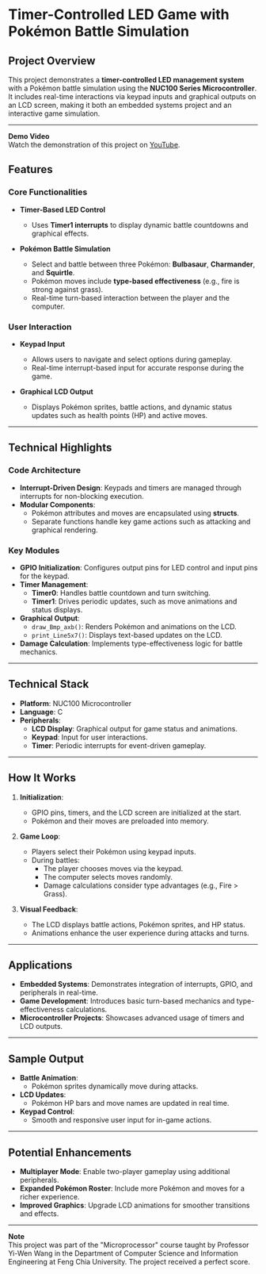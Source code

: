 # Timer-Controlled LED Game with Pokémon Battle Simulation

## Project Overview

This project demonstrates a **timer-controlled LED management system** with a Pokémon battle simulation using the **NUC100 Series Microcontroller**. It includes real-time interactions via keypad inputs and graphical outputs on an LCD screen, making it both an embedded systems project and an interactive game simulation.

---
**Demo Video**  
Watch the demonstration of this project on [YouTube](https://www.youtube.com/watch?v=9VVDpm9JCD0).

## Features

### Core Functionalities
- **Timer-Based LED Control**
  - Uses **Timer1 interrupts** to display dynamic battle countdowns and graphical effects.
  
- **Pokémon Battle Simulation**
  - Select and battle between three Pokémon: **Bulbasaur**, **Charmander**, and **Squirtle**.
  - Pokémon moves include **type-based effectiveness** (e.g., fire is strong against grass).
  - Real-time turn-based interaction between the player and the computer.

### User Interaction
- **Keypad Input**
  - Allows users to navigate and select options during gameplay.
  - Real-time interrupt-based input for accurate response during the game.
  
- **Graphical LCD Output**
  - Displays Pokémon sprites, battle actions, and dynamic status updates such as health points (HP) and active moves.

---

## Technical Highlights

### Code Architecture
- **Interrupt-Driven Design**: Keypads and timers are managed through interrupts for non-blocking execution.
- **Modular Components**:
  - Pokémon attributes and moves are encapsulated using **structs**.
  - Separate functions handle key game actions such as attacking and graphical rendering.

### Key Modules
- **GPIO Initialization**: Configures output pins for LED control and input pins for the keypad.
- **Timer Management**:
  - **Timer0**: Handles battle countdown and turn switching.
  - **Timer1**: Drives periodic updates, such as move animations and status displays.
- **Graphical Output**:
  - `draw_Bmp_axb()`: Renders Pokémon and animations on the LCD.
  - `print_Line5x7()`: Displays text-based updates on the LCD.
- **Damage Calculation**: Implements type-effectiveness logic for battle mechanics.

---

## Technical Stack

- **Platform**: NUC100 Microcontroller
- **Language**: C
- **Peripherals**:
  - **LCD Display**: Graphical output for game status and animations.
  - **Keypad**: Input for user interactions.
  - **Timer**: Periodic interrupts for event-driven gameplay.

---

## How It Works

1. **Initialization**:
   - GPIO pins, timers, and the LCD screen are initialized at the start.
   - Pokémon and their moves are preloaded into memory.

2. **Game Loop**:
   - Players select their Pokémon using keypad inputs.
   - During battles:
     - The player chooses moves via the keypad.
     - The computer selects moves randomly.
     - Damage calculations consider type advantages (e.g., Fire > Grass).

3. **Visual Feedback**:
   - The LCD displays battle actions, Pokémon sprites, and HP status.
   - Animations enhance the user experience during attacks and turns.

---

## Applications

- **Embedded Systems**: Demonstrates integration of interrupts, GPIO, and peripherals in real-time.
- **Game Development**: Introduces basic turn-based mechanics and type-effectiveness calculations.
- **Microcontroller Projects**: Showcases advanced usage of timers and LCD outputs.

---

## Sample Output

- **Battle Animation**:
  - Pokémon sprites dynamically move during attacks.
- **LCD Updates**:
  - Pokémon HP bars and move names are updated in real time.
- **Keypad Control**:
  - Smooth and responsive user input for in-game actions.

---

## Potential Enhancements

- **Multiplayer Mode**: Enable two-player gameplay using additional peripherals.
- **Expanded Pokémon Roster**: Include more Pokémon and moves for a richer experience.
- **Improved Graphics**: Upgrade LCD animations for smoother transitions and effects.

---


**Note**  
This project was part of the "Microprocessor" course taught by Professor Yi-Wen Wang in the Department of Computer Science and Information Engineering at Feng Chia University. The project received a perfect score.

